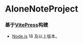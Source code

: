 # AloneNoteProject

### 基于[VitePress](https://vitepress.dev/zh/)构建



- [Node.js](https://nodejs.org/) 18 及以上版本。
